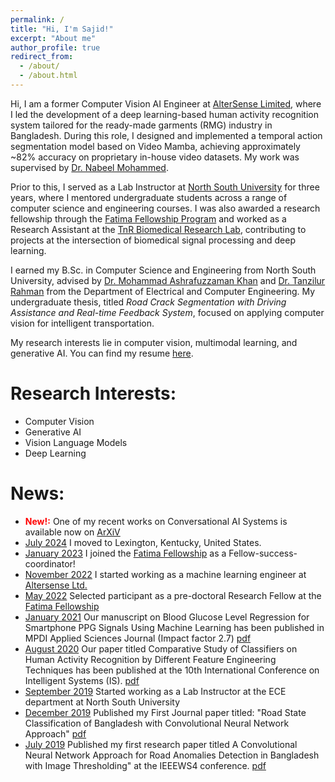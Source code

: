 ```yaml
---
permalink: /
title: "Hi, I'm Sajid!"
excerpt: "About me"
author_profile: true
redirect_from: 
  - /about/
  - /about.html
---
```


Hi, I am a former Computer Vision AI Engineer at [AlterSense Limited](https://altersense.com/), where I led the development of a deep learning-based human activity recognition system tailored for the ready-made garments (RMG) industry in Bangladesh. During this role, I designed and implemented a temporal action segmentation model based on Video Mamba, achieving approximately ~82% accuracy on proprietary in-house video datasets. My work was supervised by [Dr. Nabeel Mohammed](https://scholar.google.com.au/citations?hl=en&user=w5djOYsAAAAJ&view_op=list_works&sortby=pubdate).

Prior to this, I served as a Lab Instructor at [North South University](https://www.northsouth.edu) for three years, where I mentored undergraduate students across a range of computer science and engineering courses. I was also awarded a research fellowship through the [Fatima Fellowship Program](https://www.fatimafellowship.com/) and worked as a Research Assistant at the [TnR Biomedical Research Lab](https://github.com/TnR-Lab), contributing to projects at the intersection of biomedical signal processing and deep learning.

I earned my B.Sc. in Computer Science and Engineering from North South University, advised by [Dr. Mohammad Ashrafuzzaman Khan](https://ece.northsouth.edu/people/dr-mohammad-ashrafuzzaman-khan/) and [Dr. Tanzilur Rahman](https://sites.google.com/site/tanzilctg) from the Department of Electrical and Computer Engineering. My undergraduate thesis, titled *Road Crack Segmentation with Driving Assistance and Real-time Feedback System*, focused on applying computer vision for intelligent transportation.

My research interests lie in computer vision, multimodal learning, and generative AI. You can find my resume [here](https://sajidahmed12.github.io/files/Md_Sajid_Ahmed_CV.pdf).

Research Interests:
======
- Computer Vision
- Generative AI
- Vision Language Models
- Deep Learning

# News:
- **<span style="color:red">New!:</span>** One of my recent works on Conversational AI Systems is available now on [ArXiV](https://arxiv.org/abs/2502.13298)
- [July 2024](#) I moved to Lexington, Kentucky, United States.
- [January 2023](#) I joined the [Fatima Fellowship](https://www.fatimafellowship.com/) as a Fellow-success-coordinator!
- [November 2022](#) I started working as a machine learning engineer at [Altersense Ltd.](https://altersense.com/)
- [May 2022](#) Selected participant as a pre-doctoral Research Fellow at the [Fatima Fellowship](www.fatimafellowship.com)
- [January 2021](#) Our manuscript on Blood Glucose Level Regression for Smartphone PPG Signals Using Machine Learning has been published in MPDI Applied Sciences Journal (Impact factor 2.7) [pdf](https://www.mdpi.com/2076-3417/11/2/618)
- [August 2020](#) Our paper titled Comparative Study of Classifiers on Human Activity Recognition by Different Feature Engineering Techniques has been published at the 10th International Conference on Intelligent Systems (IS). [pdf](https://ieeexplore.ieee.org/abstract/document/9199934)
- [September 2019](#) Started working as a Lab Instructor at the ECE department at North South University
- [December 2019](#) Published my First Journal paper titled: "Road State Classification of Bangladesh with Convolutional Neural Network Approach" [pdf](https://www.iiisci.org/Journal/pdv/sci/pdfs/SA676WH19.pdf)
- [July 2019](#) Published my first research paper titled A Convolutional Neural Network Approach for Road Anomalies Detection in Bangladesh with Image Thresholding" at the IEEEWS4 conference. [pdf](https://ieeexplore.ieee.org/document/8903936)
